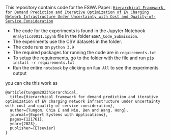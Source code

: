 This repository contains code for the ESWA Paper: [`Hierarchical Framework for Demand Prediction and Iterative Optimization of EV Charging Network Infrastructure Under Uncertainty with Cost and Quality-of-Service Consideration`](https://www.sciencedirect.com/science/article/pii/S0957417423022637)

- The code for the experiments is found in the Jupyter Notebook `Analytics0011.ipynb` file in the folder `ESWA_Code_Submission`.
- The experiments use the CSV datasets in the folder.
- The code runs on `python 3.9`
- The required packages for running the code are in `requirements.txt`
- To setup the requirements, go to the folder with the file and run `pip install -r requirements.txt`
- Run the entire `notebook` by clicking on `Run All` to see the experiments output

you can cite this work as
```
@article{tungom2023hierarchical,
  title={Hierarchical framework for demand prediction and iterative optimization of EV charging network infrastructure under uncertainty with cost and quality-of-service consideration},
  author={Tungom, Chia E and Niu, Ben and Wang, Hong},
  journal={Expert Systems with Applications},
  pages={121761},
  year={2023},
  publisher={Elsevier}
}
```
